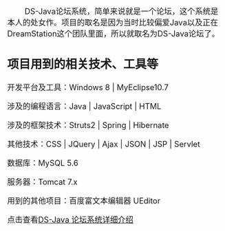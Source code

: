<font size="4">

&nbsp;&nbsp;&nbsp;&nbsp;&nbsp;&nbsp;&nbsp;&nbsp;DS-Java论坛系统，简单来说就是一个论坛，这个系统是本人的处女作。项目的取名是因为当时比较偏爱Java以及正在DreamStation这个团队里面，所以就取名为DS-Java论坛了。

项目用到的相关技术、工具等
----------

开发平台及工具：Windows 8 | MyEclipse10.7

涉及的编程语言：Java  |  JavaScript  |  HTML

涉及的框架技术：Struts2  |  Spring  |  Hibernate

其他技术：CSS  |  JQuery  |  Ajax  |  JSON  |  JSP  |  Servlet

数据库：MySQL 5.6

服务器：Tomcat 7.x

用到的其他项目：百度富文本编辑器 UEditor

点击查看<a href="https://github.com/panhainan/panhainan.github.io/blob/master/project/DS-Java.md" >DS-Java 论坛系统详细介绍</a>
</font>